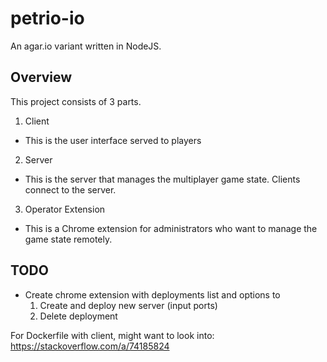 # petrio-io

An agar.io variant written in NodeJS.

## Overview

This project consists of 3 parts.

1. Client

- This is the user interface served to players

2. Server

- This is the server that manages the multiplayer game state. Clients connect to the server.

3. Operator Extension

- This is a Chrome extension for administrators who want to manage the game state remotely.

## TODO

- Create chrome extension with deployments list and options to
  1. Create and deploy new server (input ports)
  2. Delete deployment

For Dockerfile with client, might want to look into: https://stackoverflow.com/a/74185824
